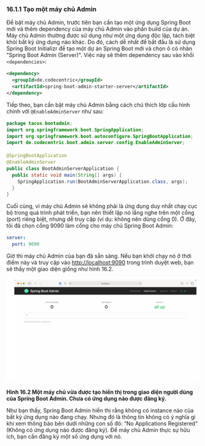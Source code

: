 ### 16.1.1 Tạo một máy chủ Admin

Để bật máy chủ Admin, trước tiên bạn cần tạo một ứng dụng Spring Boot mới và thêm dependency của máy chủ Admin vào phần build của dự án. Máy chủ Admin thường được sử dụng như một ứng dụng độc lập, tách biệt khỏi bất kỳ ứng dụng nào khác. Do đó, cách dễ nhất để bắt đầu là sử dụng Spring Boot Initializr để tạo một dự án Spring Boot mới và chọn ô có nhãn "Spring Boot Admin (Server)". Việc này sẽ thêm dependency sau vào khối `<dependencies>`:

```xml
<dependency>
  <groupId>de.codecentric</groupId>
  <artifactId>spring-boot-admin-starter-server</artifactId>
</dependency>
```

Tiếp theo, bạn cần bật máy chủ Admin bằng cách chú thích lớp cấu hình chính với `@EnableAdminServer` như sau:

```java
package tacos.bootadmin;
import org.springframework.boot.SpringApplication;
import org.springframework.boot.autoconfigure.SpringBootApplication;
import de.codecentric.boot.admin.server.config.EnableAdminServer;

@SpringBootApplication
@EnableAdminServer
public class BootAdminServerApplication {
  public static void main(String[] args) {
    SpringApplication.run(BootAdminServerApplication.class, args);
  }
}
```

Cuối cùng, vì máy chủ Admin sẽ không phải là ứng dụng duy nhất chạy cục bộ trong quá trình phát triển, bạn nên thiết lập nó lắng nghe trên một cổng (port) riêng biệt, nhưng dễ truy cập (ví dụ: không nên dùng cổng 0). Ở đây, tôi đã chọn cổng 9090 làm cổng cho máy chủ Spring Boot Admin:

```yaml
server:
  port: 9090
```

Giờ thì máy chủ Admin của bạn đã sẵn sàng. Nếu bạn khởi chạy nó ở thời điểm này và truy cập vào <http://localhost:9090> trong trình duyệt web, bạn sẽ thấy một giao diện giống như hình 16.2.

![Hình 16.2](../../assets/16.2.png)

**Hình 16.2 Một máy chủ vừa được tạo hiển thị trong giao diện người dùng của Spring Boot Admin. Chưa có ứng dụng nào được đăng ký.**

Như bạn thấy, Spring Boot Admin hiển thị rằng không có instance nào của bất kỳ ứng dụng nào đang chạy. Nhưng đó là thông tin không có ý nghĩa gì khi xem thông báo bên dưới những con số đó: “No Applications Registered” (Không có ứng dụng nào được đăng ký). Để máy chủ Admin thực sự hữu ích, bạn cần đăng ký một số ứng dụng với nó.
